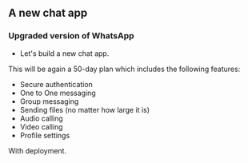 ## A new chat app

### Upgraded version of WhatsApp

- Let's build a new chat app.

This will be again a 50-day plan which
includes the following features:

- Secure authentication
- One to One messaging
- Group messaging
- Sending files (no matter how large it is)
- Audio calling
- Video calling
- Profile settings

With deployment.

